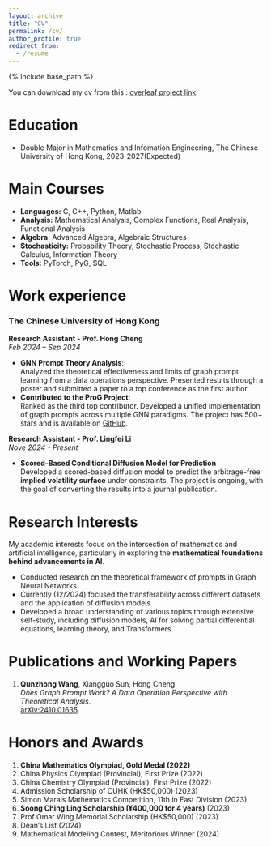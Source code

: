 ```yaml
---
layout: archive
title: "CV"
permalink: /cv/
author_profile: true
redirect_from:
  - /resume
---
```


{% include base_path %}


You can download my cv from this : [overleaf project link](https://www.overleaf.com/read/xdvcvgwvkqrv#5c3266)

Education
======
* Double Major in Mathematics and Infomation Engineering, The Chinese University of Hong Kong, 2023-2027(Expected)


Main Courses
=====

- **Languages:** C, C++, Python, Matlab  
- **Analysis:** Mathematical Analysis, Complex Functions, Real Analysis, Functional Analysis  
- **Algebra:** Advanced Algebra, Algebraic Structures  
- **Stochasticity:** Probability Theory, Stochastic Process, Stochastic Calculus, Information Theory
- **Tools:** PyTorch, PyG, SQL  

Work experience
=====

### The Chinese University of Hong Kong  
**Research Assistant - Prof. Hong Cheng**  
*Feb 2024 – Sep 2024*  

- **GNN Prompt Theory Analysis**:  
  Analyzed the theoretical effectiveness and limits of graph prompt learning from a data operations perspective. Presented results through a poster and submitted a paper to a top conference as the first author.  
- **Contributed to the ProG Project**:  
  Ranked as the third top contributor. Developed a unified implementation of graph prompts across multiple GNN paradigms. The project has 500+ stars and is available on [GitHub](https://github.com/sheldonresearch/ProG).

**Research Assistant - Prof. Lingfei Li**  
*Nove 2024 - Present*

- **Scored-Based Conditional Diffusion Model for Prediction**  
  Developed a scored-based diffusion model to predict the arbitrage-free **implied volatility surface** under constraints. The project is ongoing, with the goal of converting the results into a journal publication.

Research Interests
=====

My academic interests focus on the intersection of mathematics and artificial intelligence, particularly in exploring the **mathematical foundations behind advancements in AI**.

- Conducted research on the theoretical framework of prompts in Graph Neural Networks
- Currently (12/2024) focused the transferability across different datasets and the application of diffusion models 
- Developed a broad understanding of various topics through extensive self-study, including diffusion models, AI for solving partial differential equations, learning theory, and Transformers.  


Publications and Working Papers
=====

1. **Qunzhong Wang**, Xiangguo Sun, Hong Cheng.  
   *Does Graph Prompt Work? A Data Operation Perspective with Theoretical Analysis*.  
   [arXiv:2410.01635](https://arxiv.org/abs/2410.01635).
  
Honors and Awards
=====

1. **China Mathematics Olympiad, Gold Medal (2022)**  
2. China Physics Olympiad (Provincial), First Prize (2022)  
3. China Chemistry Olympiad (Provincial), First Prize (2022)  
4. Admission Scholarship of CUHK (HK$50,000) (2023)  
5. Simon Marais Mathematics Competition, 11th in East Division (2023)  
6. **Soong Ching Ling Scholarship (¥400,000 for 4 years)** (2023)  
7. Prof Omar Wing Memorial Scholarship (HK$50,000) (2023)  
8. Dean’s List (2024)  
9. Mathematical Modeling Contest, Meritorious Winner (2024)  
